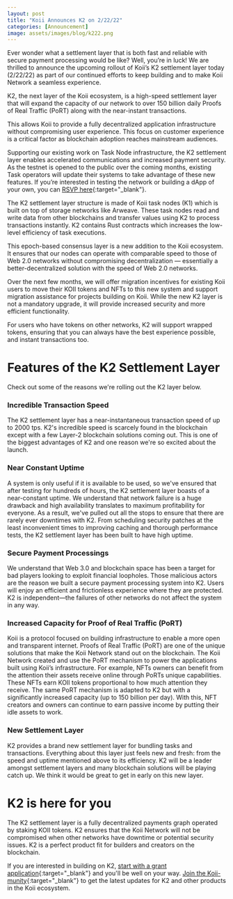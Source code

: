 ```yaml
---
layout: post
title: "Koii Announces K2 on 2/22/22"
categories: [Announcement]
image: assets/images/blog/k222.png
---
```


Ever wonder what a settlement layer that is both fast and reliable with secure payment processing would be like? Well, you’re in luck! We are thrilled to announce the upcoming rollout of Koii’s K2 settlement layer today (2/22/22) as part of our continued efforts to keep building and to make Koii Network a seamless experience.

K2, the next layer of the Koii ecosystem, is a high-speed settlement layer that will expand the capacity of our network to over 150 billion daily Proofs of Real Traffic (PoRT) along with the near-instant transactions.

This allows Koii to provide a fully decentralized application infrastructure without compromising user experience. This focus on customer experience is a critical factor as blockchain adoption reaches mainstream audiences.

Supporting our existing work on Task Node infrastructure, the K2 settlement layer enables accelerated communications and increased payment security. As the testnet is opened to the public over the coming months, existing Task operators will update their systems to take advantage of these new features. If you’re interested in testing the network or building a dApp of your own, you can [RSVP here](https://koii.me/k2){:target="\_blank"}.

The K2 settlement layer structure is made of Koii task nodes (K1) which is built on top of storage networks like Arweave. These task nodes read and write data from other blockchains and transfer values using K2 to process transactions instantly. K2 contains Rust contracts which increases the low-level efficiency of task executions.

This epoch-based consensus layer is a new addition to the Koii ecosystem. It ensures that our nodes can operate with comparable speed to those of Web 2.0 networks without compromising decentralization — essentially a better-decentralized solution with the speed of Web 2.0 networks.

Over the next few months, we will offer migration incentives for existing Koii users to move their KOII tokens and NFTs to this new system and support migration assistance for projects building on Koii. While the new K2 layer is not a mandatory upgrade, it will provide increased security and more efficient functionality.

For users who have tokens on other networks, K2 will support wrapped tokens, ensuring that you can always have the best experience possible, and instant transactions too.

# Features of the K2 Settlement Layer

Check out some of the reasons we're rolling out the K2 layer below.

### Incredible Transaction Speed

The K2 settlement layer has a near-instantaneous transaction speed of up to 2000 tps. K2's incredible speed is scarcely found in the blockchain except with a few Layer-2 blockchain solutions coming out. This is one of the biggest advantages of K2 and one reason we're so excited about the launch.

### Near Constant Uptime

A system is only useful if it is available to be used, so we've ensured that after testing for hundreds of hours, the K2 settlement layer boasts of a near-constant uptime. We understand that network failure is a huge drawback and high availability translates to maximum profitability for everyone. As a result, we've pulled out all the stops to ensure that there are rarely ever downtimes with K2. From scheduling security patches at the least inconvenient times to improving caching and thorough performance tests, the K2 settlement layer has been built to have high uptime.

### Secure Payment Processings

We understand that Web 3.0 and blockchain space has been a target for bad players looking to exploit financial loopholes. Those malicious actors are the reason we built a secure payment processing system into K2. Users will enjoy an efficient and frictionless experience where they are protected. K2 is independent—the failures of other networks do not affect the system in any way.

### Increased Capacity for Proof of Real Traffic (PoRT)

Koii is a protocol focused on building infrastructure to enable a more open and transparent internet. Proofs of Real Traffic (PoRT) are one of the unique solutions that make the Koii Network stand out on the blockchain. The Koii Network created and use the PoRT mechanism to power the applications built using Koii’s infrastructure. For example, NFTs owners can benefit from the attention their assets receive online through PoRTs unique capabilities. These NFTs earn KOII tokens proportional to how much attention they receive. The same PoRT mechanism is adapted to K2 but with a significantly increased capacity (up to 150 billion per day). With this, NFT creators and owners can continue to earn passive income by putting their idle assets to work.

### New Settlement Layer

K2 provides a brand new settlement layer for bundling tasks and transactions. Everything about this layer just feels new and fresh: from the speed and uptime mentioned above to its efficiency. K2 will be a leader amongst settlement layers and many blockchain solutions will be playing catch up. We think it would be great to get in early on this new layer.

# K2 is here for you

The K2 settlement layer is a fully decentralized payments graph operated by staking KOII tokens. K2 ensures that the Koii Network will not be compromised when other networks have downtime or potential security issues. K2 is a perfect product fit for builders and creators on the blockchain.

If you are interested in building on K2, [start with a grant application](https://koii.network/form/partnership/){:target="\_blank"} and you'll be well on your way. [Join the Koii-munity](https://t.me/koiinetwork){:target="\_blank"} to get the latest updates for K2 and other products in the Koii ecosystem.
